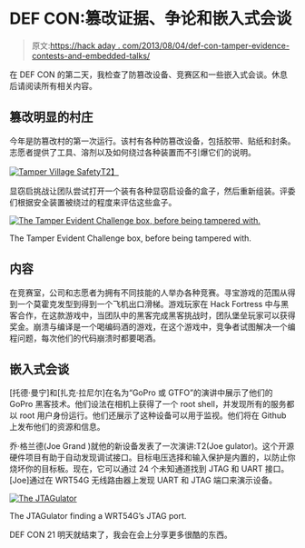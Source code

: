 # DEF CON:篡改证据、争论和嵌入式会谈

> 原文:[https://hack aday . com/2013/08/04/def-con-tamper-evidence-contests-and-embedded-talks/](https://hackaday.com/2013/08/04/def-con-tamper-evidence-contests-and-embedded-talks/)

在 DEF CON 的第二天，我检查了防篡改设备、竞赛区和一些嵌入式会谈。休息后请阅读所有相关内容。

## 篡改明显的村庄

今年是防篡改村的第一次运行。该村有各种防篡改设备，包括胶带、贴纸和封条。志愿者提供了工具、溶剂以及如何绕过各种装置而不引爆它们的说明。

[![Tamper Village Safety](../Images/74a29918aa27a8d83f08707a26a8ce8b.png)T2】](http://hackaday.com/2013/08/04/def-con-tamper-evidence-contests-and-embedded-talks/img_20130803_161120/)

显窃启挑战让团队尝试打开一个装有各种显窃启设备的盒子，然后重新组装。评委们根据安全装置被绕过的程度来评估这些盒子。

[![The Tamper Evident Challenge box, before being tampered with.](../Images/43f3d474cb8cff1fece4f4e1b4bdc1c8.png)](http://hackaday.com/2013/08/04/def-con-tamper-evidence-contests-and-embedded-talks/img_20130802_133135/)

The Tamper Evident Challenge box, before being tampered with.

## 内容

在竞赛室，公司和志愿者为拥有不同技能的人举办各种竞赛。寻宝游戏的范围从得到一个莫霍克发型到得到一个飞机出口滑梯。游戏玩家在 Hack Fortress 中与黑客合作，在这款游戏中，当团队中的黑客完成黑客挑战时，团队堡垒玩家可以获得奖金。崩溃与编译是一个喝编码酒的游戏，在这个游戏中，竞争者试图解决一个编程问题，每次他们的代码崩溃时都要喝酒。

## 嵌入式会谈

[托德·曼宁]和[扎克·拉尼尔]在名为“GoPro 或 GTFO”的演讲中展示了他们的 GoPro 黑客技术。他们设法在相机上获得了一个 root shell，并发现所有的服务都以 root 用户身份运行。他们还展示了这种设备可以用于监视。他们将在 Github 上发布他们的资源和信息。

乔·格兰德(Joe Grand )就他的新设备发表了一次演讲:T2(Joe gulator)。这个开源硬件项目有助于自动发现调试接口。目标电压选择和输入保护是内置的，以防止你烧坏你的目标板。现在，它可以通过 24 个未知通道找到 JTAG 和 UART 接口。[Joe]通过在 WRT54G 无线路由器上发现 UART 和 JTAG 端口来演示设备。

[![The JTAGulator](../Images/38e547ff0d1a474e230a90b1394a9b52.png)](http://hackaday.com/2013/08/04/def-con-tamper-evidence-contests-and-embedded-talks/img_20130803_183741/)

The JTAGulator finding a WRT54G’s JTAG port.

DEF CON 21 明天就结束了，我会在会上分享更多很酷的东西。